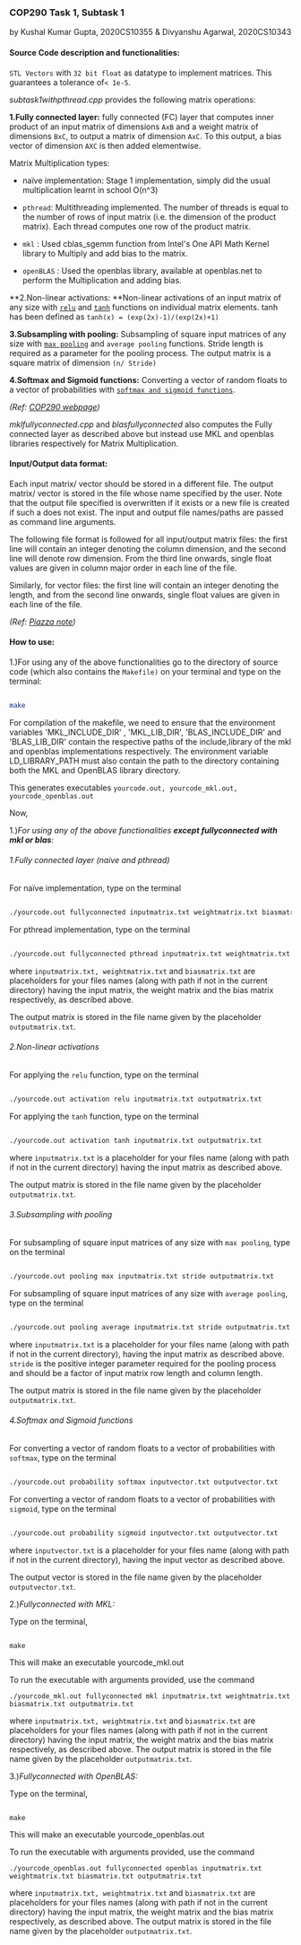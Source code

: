 ### COP290 Task 1, Subtask 1 

by Kushal Kumar Gupta, 2020CS10355
& Divyanshu Agarwal, 2020CS10343






#### Source Code description and functionalities:



`STL Vectors` with `32 bit float` as datatype to implement matrices. This guarantees a tolerance of`< 1e-5`.



*subtask1withpthread.cpp* provides the following matrix operations:



**1.Fully connected layer:** fully connected (FC) layer that computes inner product of an input matrix of dimensions `AxB` and a weight matrix of dimensions `BxC`, to output a matrix of dimension `AxC`. To this output, a bias vector of dimension `AXC` is then added elementwise. 

Matrix Multiplication types:

- naïve implementation: Stage 1 implementation, simply did the usual multiplication learnt in school O(n^3)

- `pthread`: Multithreading implemented. The number of threads is equal to the number of rows of input matrix (i.e. the dimension of the product matrix). Each thread computes one row of the product matrix.
- `mkl` : Used cblas_sgemm function from Intel's One API Math Kernel library to Multiply and add bias to the matrix.
- `openBLAS` : Used the openblas library, available at openblas.net to perform the Multiplication and adding bias.


**2.Non-linear activations: **Non-linear activations of an input matrix of any size with [`relu`](https://www.kaggle.com/dansbecker/rectified-linear-units-relu-in-deep-learning) and [`tanh`](https://en.wikipedia.org/wiki/Hyperbolic_function) functions on individual matrix elements. tanh has been defined as `tanh(x) = (exp(2x)-1)/(exp(2x)+1)` 



**3.Subsampling with pooling:** Subsampling of square input matrices of any size with [`max pooling`](https://computersciencewiki.org/index.php/Max-pooling_/_Pooling) and `average pooling` functions.  Stride length is required as a parameter for the pooling process. The output matrix is a square matrix of dimension `(n/ Stride)`



**4.Softmax and Sigmoid functions:** Converting a vector of random floats to a vector of probabilities with [`softmax and sigmoid functions`](http://dataaspirant.com/2017/03/07/difference-between-softmax-function-and-sigmoid-function/).



*(Ref: [COP290 webpage](https://www.cse.iitd.ac.in/~rijurekha/cop290_2022.html))*



*mklfullyconnected.cpp* and *blasfullyconnected*  also computes the Fully connected layer as described above but instead use MKL and openblas libraries respectively for Matrix Multiplication.





#### Input/Output data format:



Each input matrix/ vector should be stored in a different file. The output matrix/ vector is stored in the file whose name specified by the user. Note that the output file specified is overwritten if it exists or a new file is created if such a does not exist. The input and output file names/paths are passed as command line arguments.



The following file format is followed for all input/output matrix files: the first line will contain an integer denoting the column dimension, and the second line will denote row dimension. From the third line onwards, single float values are given in column major order in each line of the file. 



Similarly, for vector files: the first line will contain an integer denoting the length, and from the second line onwards, single float values are given in each line of the file. 



*(Ref: [Piazza note](https://piazza.com/class/kyjp5vccd2i7dg?cid=15))*



#### How to use:



1.)For using any of the above functionalities go to the directory of source code (which also contains the `Makefile)` on your terminal and type on the terminal:



```bash

make

```

For compilation of the makefile, we need to ensure that the environment variables 'MKL_INCLUDE_DIR' , 'MKL_LIB_DIR', 'BLAS_INCLUDE_DIR' and 'BLAS_LIB_DIR' contain the respective paths of the include,library of the mkl and openblas implementations respectively.
The environment variable LD_LIBRARY_PATH must also contain the path to the directory containing both the MKL and OpenBLAS library directory. 



This generates executables `yourcode.out, yourcode_mkl.out, yourcode_openblas.out`



Now,



1.)*For using any of the above functionalities **except fullyconnected with mkl or blas**:*



###### 1.Fully connected layer (naive and pthread)



For naïve implementation, type on the terminal



```bash

./yourcode.out fullyconnected inputmatrix.txt weightmatrix.txt biasmatrix.txt outputmatrix.txt

```



For pthread implementation, type on the terminal



```bash

./yourcode.out fullyconnected pthread inputmatrix.txt weightmatrix.txt biasmatrix.txt outputmatrix.txt

```





where `inputmatrix.txt, weightmatrix.txt` and  `biasmatrix.txt` are placeholders for your files names (along with path if not in the current directory) having the input matrix, the weight matrix and the bias matrix respectively, as described above. 



The output matrix is stored in the file name given by the placeholder `outputmatrix.txt`.







###### 2.Non-linear activations



For applying the `relu` function, type on the terminal



```bash

./yourcode.out activation relu inputmatrix.txt outputmatrix.txt

```



For applying the `tanh` function, type on the terminal



```bash

./yourcode.out activation tanh inputmatrix.txt outputmatrix.txt

```



where `inputmatrix.txt` is a placeholder for your files name (along with path if not in the current directory) having the input matrix as described above. 



The output matrix is stored in the file name given by the placeholder `outputmatrix.txt`.







###### 3.Subsampling with pooling



For subsampling of square input matrices of any size with `max pooling`, type on the terminal



```bash

./yourcode.out pooling max inputmatrix.txt stride outputmatrix.txt

```







For subsampling of square input matrices of any size with `average pooling`, type on the terminal



```bash

./yourcode.out pooling average inputmatrix.txt stride outputmatrix.txt

```







where `inputmatrix.txt` is a placeholder for your files name (along with path if not in the current directory), having the input matrix as described above.  `stride` is the positive integer parameter required for the pooling process and should be a factor of input matrix row length and column length.



The output matrix is stored in the file name given by the placeholder `outputmatrix.txt`.







###### 4.Softmax and Sigmoid functions



For converting a vector of random floats to a vector of probabilities with `softmax`, type on the terminal



```bash

./yourcode.out probability softmax inputvector.txt outputvector.txt

```



For converting a vector of random floats to a vector of probabilities with `sigmoid`, type on the terminal



```bash

./yourcode.out probability sigmoid inputvector.txt outputvector.txt

```



where `inputvector.txt` is a placeholder for your files name (along with path if not in the current directory), having the input vector as described above. 



The output vector is stored in the file name given by the placeholder `outputvector.txt`.



2.)*Fullyconnected with MKL:*

Type on the terminal,



```

make

```

This will make an executable yourcode_mkl.out

To run the executable with arguments provided, use the command 

```
./yourcode_mkl.out fullyconnected mkl inputmatrix.txt weightmatrix.txt biasmatrix.txt outputmatrix.txt

```
where `inputmatrix.txt, weightmatrix.txt` and  `biasmatrix.txt` are placeholders for your files names (along with path if not in the current directory) having the input matrix, the weight matrix and the bias matrix respectively, as described above. 
The output matrix is stored in the file name given by the placeholder `outputmatrix.txt`.



3.)*Fullyconnected with OpenBLAS:*

Type on the terminal,



```

make

```

This will make an executable yourcode_openblas.out

To run the executable with arguments provided, use the command 

```
./yourcode_openblas.out fullyconnected openblas inputmatrix.txt weightmatrix.txt biasmatrix.txt outputmatrix.txt

```
where `inputmatrix.txt, weightmatrix.txt` and  `biasmatrix.txt` are placeholders for your files names (along with path if not in the current directory) having the input matrix, the weight matrix and the bias matrix respectively, as described above. 
The output matrix is stored in the file name given by the placeholder `outputmatrix.txt`.
